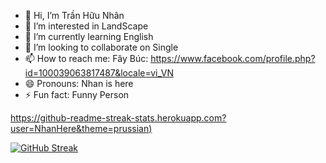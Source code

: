 - 👋 Hi, I’m Trần Hữu Nhân
- 👀 I’m interested in LandScape
- 🌱 I’m currently learning English
- 💞️ I’m looking to collaborate on Single
- 📫 How to reach me: Fây Búc: https://www.facebook.com/profile.php?id=100039063817487&locale=vi_VN
- 😄 Pronouns: Nhan is here
- ⚡ Fun fact: Funny Person

[https://github-readme-streak-stats.herokuapp.com?user=NhanHere&theme=prussian)](https://git.io/streak-stats)

<a href="https://git.io/streak-stats"><img src="https://github-readme-streak-stats.herokuapp.com?user=NhanHere&theme=prussian" alt="GitHub Streak" /></a>
